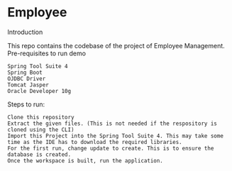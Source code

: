 # Employee
Introduction

This repo contains the codebase of the project of Employee Management.
Pre-requisites to run demo

    Spring Tool Suite 4
    Spring Boot
    OJDBC Driver
    Tomcat Jasper
    Oracle Developer 10g

Steps to run:

    Clone this repository
    Extract the given files. (This is not needed if the respository is cloned using the CLI)
    Import this Project into the Spring Tool Suite 4. This may take some time as the IDE has to download the required libraries.
    For the first run, change update to create. This is to ensure the database is created.
    Once the workspace is built, run the application.
